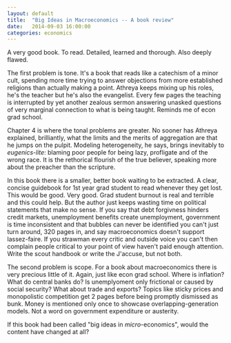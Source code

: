 ```yaml
---
layout: default
title:  "Big Ideas in Macroeconomics -- A book review"
date:   2014-09-03 16:00:00
categories: economics
--- 
```


A very good book. To read. 
Detailed, learned and thorough. 
Also deeply flawed.

The first problem is tone.
It's a book that reads like a catechism of a minor cult, spending more time trying to answer objections from more established religions than actually making a point.
Athreya keeps mixing up his roles, he's the teacher but he's also the evangelist.
Every few pages the teaching is interrupted by yet another zealous sermon answering unasked questions of very marginal connection to what is being taught.
Reminds me of econ grad school.

Chapter 4 is where the tonal problems are greater.
No sooner has Athreya explained, brilliantly, what the limits and the merits of aggregation are that he jumps on the pulpit. 
Modeling heterogeneity, he says, brings inevitably to *eugenics-lite*: blaming poor people for being lazy, profligate and of the wrong race.
It is the rethorical flourish of the true believer, speaking more about the preacher than the scripture.

In this book there is a smaller, better book waiting to be extracted.
A clear, concise guidebook for 1st year grad student to read whenever they get lost.
This would be good. Very good. Grad student burnout is real and terrible and this could help.
But the author just keeps wasting time on political statements that make no sense.
If you say that debt forgivness hinders credit markets, unemployment benefits create unemployment, government is time inconsistent and that bubbles can never be identified you can't just turn around, 320 pages in, and say macroeconomics doesn't support lassez-faire. 
If you strawman every critic and outside voice you can't then complain people critical to your point of view haven't paid enough attention.
Write the scout handbook or write the J'accuse, but not both.

The second problem is scope.
For a book about macroeconomics there is very precious little of it.
Again, just like econ grad school.
Where is inflation? What do central banks do? Is unemplyoment only frictional or caused by social security?
What about trade and exports?
Topics like sticky prices and monopolistic competition get 2 pages before being promptly dismissed as bunk.
Money is mentioned only once to showcase overlapping-generation models.
Not a word on government expenditure or austerity.

If this book had been called "big ideas in *micro*-economics", would the content have changed at all?

